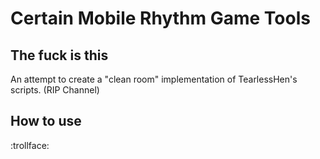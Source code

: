 # Certain Mobile Rhythm Game Tools

## The fuck is this

An attempt to create a "clean room" implementation of TearlessHen's scripts. (RIP Channel)

## How to use

:trollface: